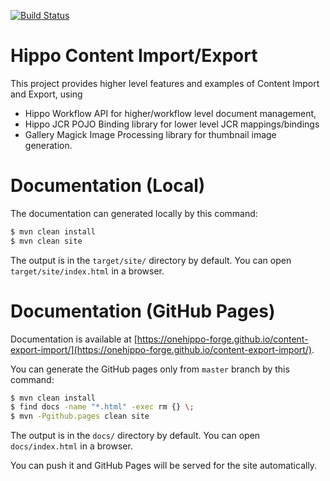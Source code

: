 [![Build Status](https://travis-ci.org/onehippo-forge/content-export-import.svg?branch=develop)](https://travis-ci.org/onehippo-forge/content-export-import)

# Hippo Content Import/Export

This project provides higher level features and examples of Content Import and Export, using 
- Hippo Workflow API for higher/workflow level document management, 
- Hippo JCR POJO Binding library for lower level JCR mappings/bindings
 - Gallery Magick Image Processing library for thumbnail image generation.

# Documentation (Local)

The documentation can generated locally by this command:

```bash
$ mvn clean install
$ mvn clean site
```

The output is in the ```target/site/``` directory by default. You can open ```target/site/index.html``` in a browser.

# Documentation (GitHub Pages)

Documentation is available at [https://onehippo-forge.github.io/content-export-import/](https://onehippo-forge.github.io/content-export-import/).

You can generate the GitHub pages only from ```master``` branch by this command:

```bash
$ mvn clean install
$ find docs -name "*.html" -exec rm {} \;
$ mvn -Pgithub.pages clean site
```

The output is in the ```docs/``` directory by default. You can open ```docs/index.html``` in a browser.

You can push it and GitHub Pages will be served for the site automatically.
